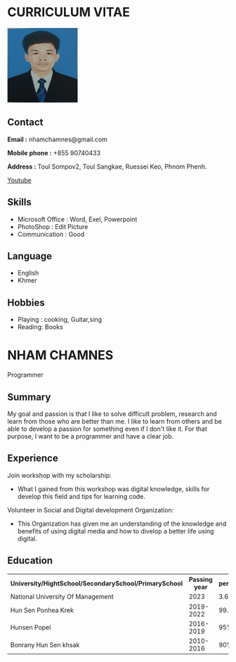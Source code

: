 <!DOCTYPE html>
<html lang="en">
<head>
 <meta charset="UTF-8">
    <meta name="viewport" content="width=device-width, initial-scale=1.0">
    <title>NHAM CHAMNES</title>
</head>

<body>
            <h1>CURRICULUM VITAE</h1>
 <div class="full">
        <div class="left">
            <div class="image">
                <img src="mypic/chamnes.jpg.jpg"
                     style="width:160px;height:170px;">
   </div>
   <div class="Contact">
    <h2>Contact</h2>
    <p><b>Email :</b> nhamchamnes@gmail.com</p>
    <p><b>Mobile phone :</b> +855 90740433</p>
                <p><b>Address :</b> Toul Sompov2, Toul Sangkae, Ruessei Keo, Phnom Phenh.</p>
                <p><a target = "_blank" href="https://youtu.be/zl_qCaBd_7o?si=IuyDioXmN_bJKR1F">Youtube</a></p>
   </div>
   <div class="Skills">
    <h2>Skills</h2>
    <ul>
     <li>Microsoft Office : Word, Exel, Powerpoint</li>
     <li>PhotoShop : Edit Picture</li>
     <li>Communication : Good</li>
    </ul>
   </div>
   <div class="Language">
    <h2>Language</h2>
    <ul>
     <li>English</li>
     <li>Khmer</li>
    </ul>
   </div>
   <div class="Hobbies">
    <h2>Hobbies</h2>
    <ul>
     <li>Playing : cooking, Guitar,sing</li>
     <li>Reading: Books</li>
    </ul>
   </div>
  </div>
  <div class="right">
   <div class="name">
    <h1>NHAM CHAMNES</h1>
   </div>
   <div class="title">
    <p>Programmer</p>
   </div>
   <div class="Summary">
    <h2>Summary</h2>
    <p>My goal and passion is that I like to solve difficult problem, research 
        and learn from those who are better than me. I like to learn from others 
        and be able to develop a passion for something even if I don't like it. For 
        that purpose, I want to be a programmer and have a clear job.
    </p>
   </div>
   <div class="Experience">
    <h2>Experience</h2>
    <p>Join workshop with my scholarship:</p>
    <ul>
     <li>What I gained from this workshop was digital knowledge, skills for develop 
        this field and tips for learning code.</li>
    </ul>
                <p>Volunteer in Social and Digital development Organization:</p>
                <ul>
                    <li>This Organization has given me an understanding of the 
                        knowledge and benefits of using digital media and how 
                        to divelop a better life using digital.</li>
                </ul>
   </div>
   <div class="Education">
    <h2>Education</h2>
    <table>
     <tr>
      <th>University/HightSchool/SecondarySchool/PrimarySchool </th>
      <th>Passing year </th>
      <th>percentage/cgpa</th>
     </tr>
     <tr>
      <td>National University Of Management</td>
      <td>2023</td>
      <td>3.65</td>
     </tr>
     <tr>
      <td>Hun Sen Ponhea Krek</td>
      <td>2019-2022</td>
      <td>99.18</td>
     </tr>
                    <tr>
      <td>Hunsen Popel</td>
      <td>2016-2019</td>
      <td>95%</td>
     </tr>
                    <tr>
      <td>Bonrany Hun Sen khsak</td>
      <td>2010-2016</td>
      <td>90%</td>
     </tr>
    </table>
   </div>
  </div>
 </div>
</body>

</html>
